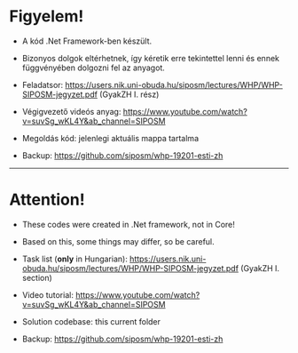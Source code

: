 # Figyelem!

- A kód .Net Framework-ben készült.

- Bizonyos dolgok eltérhetnek, így kéretik erre tekintettel lenni és ennek függvényében dolgozni fel az anyagot.

- Feladatsor: https://users.nik.uni-obuda.hu/siposm/lectures/WHP/WHP-SIPOSM-jegyzet.pdf (GyakZH I. rész)

- Végigvezető videós anyag: https://www.youtube.com/watch?v=suvSg_wKL4Y&ab_channel=SIPOSM

- Megoldás kód: jelenlegi aktuális mappa tartalma

- Backup: https://github.com/siposm/whp-19201-esti-zh


---


# Attention!

- These codes were created in .Net framework, not in Core!

- Based on this, some things may differ, so be careful.

- Task list (**only** in Hungarian): https://users.nik.uni-obuda.hu/siposm/lectures/WHP/WHP-SIPOSM-jegyzet.pdf (GyakZH I. section)

- Video tutorial: https://www.youtube.com/watch?v=suvSg_wKL4Y&ab_channel=SIPOSM

- Solution codebase: this current folder

- Backup: https://github.com/siposm/whp-19201-esti-zh
